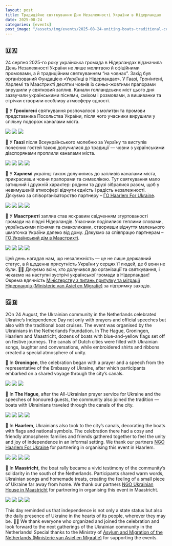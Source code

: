 ```yaml
---
layout: post
title: Традиційне святкування Дня Незалежності України в Нідерландах
date: 2025-08-24
categories: [events]
post_image: "/assets/img/events/2025-08-24-uniting-boats-traditional-celebration-of-ukraines-independence-day-in-the-netherlands/groningen1.webp"
---
```


## 🇺🇦

24 серпня 2025-го року українська громада в Нідерландах відзначила День Незалежності України не лише молитвою й офіційними промовами, а й традиційним святкуванням “на човнах”. Захід був організований Фундацією «Українці в Нідерландах».
У Гаазі, Гронінгені, Харлемі та Маастрихті десятки човнів із синьо-жовтими прапорами вирушили у святковий заплив. Канали голландських міст цього дня зазвучали українськими піснями, сміхом і розмовами, а вишиванки та стрічки створили особливу атмосферу єдності.

📍 У **Гронінгені** святкування розпочалося з молитви та промови представника Посольства України, після чого учасники вирушили у спільну подорож каналами міста.

<img class="img-fluid mt-25" src="/assets/img/events/2025-08-24-uniting-boats-traditional-celebration-of-ukraines-independence-day-in-the-netherlands/groningen2.webp" />
<img class="img-fluid mt-25" src="/assets/img/events/2025-08-24-uniting-boats-traditional-celebration-of-ukraines-independence-day-in-the-netherlands/groningen3.webp" />
<img class="img-fluid mt-25" src="/assets/img/events/2025-08-24-uniting-boats-traditional-celebration-of-ukraines-independence-day-in-the-netherlands/groningen4.webp" />

📍 У **Гаазі** після Всеукраїнського молебню за Україну та виступів почесних гостей також долучилися до традиції — човни з українськими діаспорянами проплили каналами міста.

<img class="img-fluid mt-25" src="/assets/img/events/2025-08-24-uniting-boats-traditional-celebration-of-ukraines-independence-day-in-the-netherlands/the-hague1.webp" />
<img class="img-fluid mt-25" src="/assets/img/events/2025-08-24-uniting-boats-traditional-celebration-of-ukraines-independence-day-in-the-netherlands/the-hague2.webp" />
<img class="img-fluid mt-25" src="/assets/img/events/2025-08-24-uniting-boats-traditional-celebration-of-ukraines-independence-day-in-the-netherlands/the-hague3.webp" />
<img class="img-fluid mt-25" src="/assets/img/events/2025-08-24-uniting-boats-traditional-celebration-of-ukraines-independence-day-in-the-netherlands/the-hague4.webp" />

📍 У **Харлемі** українці також долучились до запливів каналами міста, прикрасивши човни прапорами та символікою. Тут святкування мало затишний і дружній характер: родини та друзі зібралися разом, щоб у невимушеній атмосфері відчути єдність і радість незалежності. Дякуємо за співорганізаторство партнеру – [ГО Haarlem For Ukraine](https://www.linkedin.com/company/haarlem4ukraine/).

<img class="img-fluid mt-25" src="/assets/img/events/2025-08-24-uniting-boats-traditional-celebration-of-ukraines-independence-day-in-the-netherlands/haarlem1.webp" />
<img class="img-fluid mt-25" src="/assets/img/events/2025-08-24-uniting-boats-traditional-celebration-of-ukraines-independence-day-in-the-netherlands/haarlem2.webp" />
<img class="img-fluid mt-25" src="/assets/img/events/2025-08-24-uniting-boats-traditional-celebration-of-ukraines-independence-day-in-the-netherlands/haarlem3.webp" />
<img class="img-fluid mt-25" src="/assets/img/events/2025-08-24-uniting-boats-traditional-celebration-of-ukraines-independence-day-in-the-netherlands/haarlem4.webp" />

📍 У **Маастрихті** заплив став яскравим свідченням згуртованості громади на півдні Нідерландів. Учасники поділилися теплими словами, українськими піснями та смаколиками, створивши відчуття маленького шматочка України далеко від дому. Дякуємо за співпрацю партнерам – [ГО Український дім в Маастрихті](https://www.linkedin.com/company/ukrainian-house-in-maastricht/).

<img class="img-fluid mt-25" src="/assets/img/events/2025-08-24-uniting-boats-traditional-celebration-of-ukraines-independence-day-in-the-netherlands/maastricht1.webp" />
<img class="img-fluid mt-25" src="/assets/img/events/2025-08-24-uniting-boats-traditional-celebration-of-ukraines-independence-day-in-the-netherlands/maastricht2.webp" />
<img class="img-fluid mt-25" src="/assets/img/events/2025-08-24-uniting-boats-traditional-celebration-of-ukraines-independence-day-in-the-netherlands/maastricht3.webp" />
<img class="img-fluid mt-25" src="/assets/img/events/2025-08-24-uniting-boats-traditional-celebration-of-ukraines-independence-day-in-the-netherlands/maastricht4.webp" />

Цей день нагадав нам, що незалежність — це не лише державний статус, а й щоденна присутність України у серцях її людей, де б вони не були.
💙💛 Дякуємо всім, хто долучився до організації та святкування, і чекаємо на наступні зустрічі української громади в Нідерландах!
Окрема вдячність [Міністерству з питань притулку та міграції Нідерландів (Ministerie van Asiel en Migratie)](https://www.rijksoverheid.nl/ministeries/ministerie-van-asiel-en-migratie) за підтримку заходів.

## 🇬🇧

2On 24 August, the Ukrainian community in the Netherlands celebrated Ukraine’s Independence Day not only with prayers and official speeches but also with the traditional boat cruises. The event was organised by the Ukrainians in the Netherlands Foundation.
In The Hague, Groningen, Haarlem and Maastricht, dozens of boats with blue-and-yellow flags set off on festive journeys. The canals of Dutch cities were filled with Ukrainian songs, laughter and conversations, while embroidered shirts and ribbons created a special atmosphere of unity.

📍 In **Groningen**, the celebration began with a prayer and a speech from the representative of the Embassy of Ukraine, after which participants embarked on a shared voyage through the city’s canals.

<img class="img-fluid mt-25" src="/assets/img/events/2025-08-24-uniting-boats-traditional-celebration-of-ukraines-independence-day-in-the-netherlands/groningen2.webp" />
<img class="img-fluid mt-25" src="/assets/img/events/2025-08-24-uniting-boats-traditional-celebration-of-ukraines-independence-day-in-the-netherlands/groningen3.webp" />
<img class="img-fluid mt-25" src="/assets/img/events/2025-08-24-uniting-boats-traditional-celebration-of-ukraines-independence-day-in-the-netherlands/groningen4.webp" />

📍 In **The Hague**, after the All-Ukrainian prayer service for Ukraine and the speeches of honoured guests, the community also joined the tradition — boats with Ukrainians traveled through the canals of the city.

<img class="img-fluid mt-25" src="/assets/img/events/2025-08-24-uniting-boats-traditional-celebration-of-ukraines-independence-day-in-the-netherlands/the-hague1.webp" />
<img class="img-fluid mt-25" src="/assets/img/events/2025-08-24-uniting-boats-traditional-celebration-of-ukraines-independence-day-in-the-netherlands/the-hague2.webp" />
<img class="img-fluid mt-25" src="/assets/img/events/2025-08-24-uniting-boats-traditional-celebration-of-ukraines-independence-day-in-the-netherlands/the-hague3.webp" />
<img class="img-fluid mt-25" src="/assets/img/events/2025-08-24-uniting-boats-traditional-celebration-of-ukraines-independence-day-in-the-netherlands/the-hague4.webp" />

📍 In **Haarlem**, Ukrainians also took to the city’s canals, decorating the boats with flags and national symbols. The celebration there had a cosy and friendly atmosphere: families and friends gathered together to feel the unity and joy of independence in an informal setting. We thank our partners [NGO Haarlem For Ukraine](https://www.linkedin.com/company/haarlem4ukraine/) for partnering in organising this event in Haarlem.

<img class="img-fluid mt-25" src="/assets/img/events/2025-08-24-uniting-boats-traditional-celebration-of-ukraines-independence-day-in-the-netherlands/haarlem1.webp" />
<img class="img-fluid mt-25" src="/assets/img/events/2025-08-24-uniting-boats-traditional-celebration-of-ukraines-independence-day-in-the-netherlands/haarlem2.webp" />
<img class="img-fluid mt-25" src="/assets/img/events/2025-08-24-uniting-boats-traditional-celebration-of-ukraines-independence-day-in-the-netherlands/haarlem3.webp" />
<img class="img-fluid mt-25" src="/assets/img/events/2025-08-24-uniting-boats-traditional-celebration-of-ukraines-independence-day-in-the-netherlands/haarlem4.webp" />

📍 In **Maastricht**, the boat rally became a vivid testimony of the community’s solidarity in the south of the Netherlands. Participants shared warm words, Ukrainian songs and homemade treats, creating the feeling of a small piece of Ukraine far away from home. We thank our partners [NGO Ukrainian House in Maastricht](https://www.linkedin.com/company/ukrainian-house-in-maastricht/) for partnering in organising this event in Maastricht.

<img class="img-fluid mt-25" src="/assets/img/events/2025-08-24-uniting-boats-traditional-celebration-of-ukraines-independence-day-in-the-netherlands/maastricht1.webp" />
<img class="img-fluid mt-25" src="/assets/img/events/2025-08-24-uniting-boats-traditional-celebration-of-ukraines-independence-day-in-the-netherlands/maastricht2.webp" />
<img class="img-fluid mt-25" src="/assets/img/events/2025-08-24-uniting-boats-traditional-celebration-of-ukraines-independence-day-in-the-netherlands/maastricht3.webp" />
<img class="img-fluid mt-25" src="/assets/img/events/2025-08-24-uniting-boats-traditional-celebration-of-ukraines-independence-day-in-the-netherlands/maastricht4.webp" />

This day reminded us that independence is not only a state status but also the daily presence of Ukraine in the hearts of its people, wherever they may be.
💙💛 We thank everyone who organized and  joined the celebration and look forward to the next gatherings of the Ukrainian community in the Netherlands!
Special thanks to the Ministry of [Asylum and Migration of the Netherlands (Ministerie van Asiel en Migratie)](https://www.rijksoverheid.nl/ministeries/ministerie-van-asiel-en-migratie) for supporting the events.
